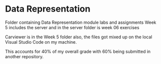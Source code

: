 # Data Representation 

Folder containing Data Representation module labs and assignments
Week 5 includes the server and in the server folder is week 06 exercises

Carviewer is in the Week 5 folder also, the files got mixed up on the local Visual Studio Code on my machine.

This accounts for 40% of my overall grade with 60% being submitted in another repository. 
